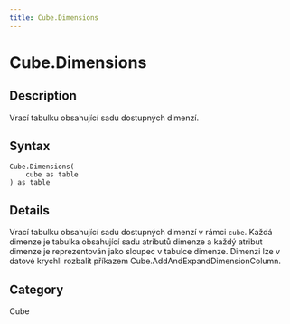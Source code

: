 ```yaml
---
title: Cube.Dimensions
---
```


# Cube.Dimensions


## Description

Vrací tabulku obsahující sadu dostupných dimenzí.


## Syntax

```powerquery
Cube.Dimensions(
    cube as table
) as table
```


## Details

Vrací tabulku obsahující sadu dostupných dimenzí v rámci <code>cube</code>. Každá dimenze je tabulka obsahující sadu atributů dimenze a každý atribut dimenze je reprezentován jako sloupec v tabulce dimenze. Dimenzi lze v datové krychli rozbalit příkazem Cube.AddAndExpandDimensionColumn. 



## Category
Cube
